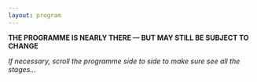 ```yaml
---
layout: program
---
```


__THE PROGRAMME IS NEARLY THERE — BUT MAY STILL BE SUBJECT TO CHANGE__

*If necessary, scroll the programme side to side to make sure see all the stages...*